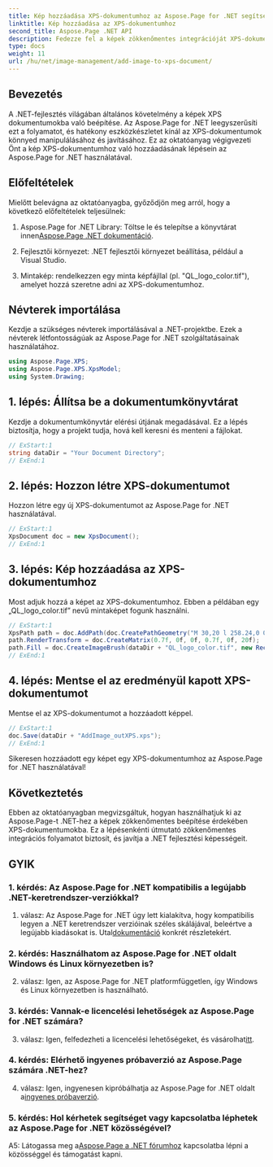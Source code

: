 ```yaml
---
title: Kép hozzáadása XPS-dokumentumhoz az Aspose.Page for .NET segítségével
linktitle: Kép hozzáadása az XPS-dokumentumhoz
second_title: Aspose.Page .NET API
description: Fedezze fel a képek zökkenőmentes integrációját XPS-dokumentumokba az Aspose.Page for .NET segítségével. Kövesse lépésről lépésre útmutatónkat a zökkenőmentes fejlesztés érdekében.
type: docs
weight: 11
url: /hu/net/image-management/add-image-to-xps-document/
---
```

## Bevezetés

A .NET-fejlesztés világában általános követelmény a képek XPS dokumentumokba való beépítése. Az Aspose.Page for .NET leegyszerűsíti ezt a folyamatot, és hatékony eszközkészletet kínál az XPS-dokumentumok könnyed manipulálásához és javításához. Ez az oktatóanyag végigvezeti Önt a kép XPS-dokumentumhoz való hozzáadásának lépésein az Aspose.Page for .NET használatával.

## Előfeltételek

Mielőtt belevágna az oktatóanyagba, győződjön meg arról, hogy a következő előfeltételek teljesülnek:

1.  Aspose.Page for .NET Library: Töltse le és telepítse a könyvtárat innen[Aspose.Page .NET dokumentáció](https://reference.aspose.com/page/net/).

2. Fejlesztői környezet: .NET fejlesztői környezet beállítása, például a Visual Studio.

3. Mintakép: rendelkezzen egy minta képfájllal (pl. "QL_logo_color.tif"), amelyet hozzá szeretne adni az XPS-dokumentumhoz.

## Névterek importálása

Kezdje a szükséges névterek importálásával a .NET-projektbe. Ezek a névterek létfontosságúak az Aspose.Page for .NET szolgáltatásainak használatához.

```csharp
using Aspose.Page.XPS;
using Aspose.Page.XPS.XpsModel;
using System.Drawing;
```

## 1. lépés: Állítsa be a dokumentumkönyvtárat

Kezdje a dokumentumkönyvtár elérési útjának megadásával. Ez a lépés biztosítja, hogy a projekt tudja, hová kell keresni és menteni a fájlokat.

```csharp
// ExStart:1
string dataDir = "Your Document Directory";
// ExEnd:1
```

## 2. lépés: Hozzon létre XPS-dokumentumot

Hozzon létre egy új XPS-dokumentumot az Aspose.Page for .NET használatával.

```csharp
// ExStart:1
XpsDocument doc = new XpsDocument();
// ExEnd:1
```

## 3. lépés: Kép hozzáadása az XPS-dokumentumhoz

Most adjuk hozzá a képet az XPS-dokumentumhoz. Ebben a példában egy „QL_logo_color.tif” nevű mintaképet fogunk használni.

```csharp
// ExStart:1
XpsPath path = doc.AddPath(doc.CreatePathGeometry("M 30,20 l 258.24,0 0,56.64 -258.24,0 Z"));
path.RenderTransform = doc.CreateMatrix(0.7f, 0f, 0f, 0.7f, 0f, 20f);
path.Fill = doc.CreateImageBrush(dataDir + "QL_logo_color.tif", new RectangleF(0f, 0f, 258.24f, 56.64f), new RectangleF(50f, 20f, 193.68f, 42.48f));
// ExEnd:1
```

## 4. lépés: Mentse el az eredményül kapott XPS-dokumentumot

Mentse el az XPS-dokumentumot a hozzáadott képpel.

```csharp
// ExStart:1
doc.Save(dataDir + "AddImage_outXPS.xps");
// ExEnd:1
```

Sikeresen hozzáadott egy képet egy XPS-dokumentumhoz az Aspose.Page for .NET használatával!

## Következtetés

Ebben az oktatóanyagban megvizsgáltuk, hogyan használhatjuk ki az Aspose.Page-t .NET-hez a képek zökkenőmentes beépítése érdekében XPS-dokumentumokba. Ez a lépésenkénti útmutató zökkenőmentes integrációs folyamatot biztosít, és javítja a .NET fejlesztési képességeit.

## GYIK

### 1. kérdés: Az Aspose.Page for .NET kompatibilis a legújabb .NET-keretrendszer-verziókkal?

 1. válasz: Az Aspose.Page for .NET úgy lett kialakítva, hogy kompatibilis legyen a .NET keretrendszer verzióinak széles skálájával, beleértve a legújabb kiadásokat is. Utal[dokumentáció](https://reference.aspose.com/page/net/) konkrét részletekért.

### 2. kérdés: Használhatom az Aspose.Page for .NET oldalt Windows és Linux környezetben is?

2. válasz: Igen, az Aspose.Page for .NET platformfüggetlen, így Windows és Linux környezetben is használható.

### 3. kérdés: Vannak-e licencelési lehetőségek az Aspose.Page for .NET számára?

 3. válasz: Igen, felfedezheti a licencelési lehetőségeket, és vásárolhat[itt](https://purchase.aspose.com/buy).

### 4. kérdés: Elérhető ingyenes próbaverzió az Aspose.Page számára .NET-hez?

 4. válasz: Igen, ingyenesen kipróbálhatja az Aspose.Page for .NET oldalt a[ingyenes próbaverzió](https://releases.aspose.com/).

### 5. kérdés: Hol kérhetek segítséget vagy kapcsolatba léphetek az Aspose.Page for .NET közösségével?

 A5: Látogassa meg a[Aspose.Page a .NET fórumhoz](https://forum.aspose.com/c/page/39) kapcsolatba lépni a közösséggel és támogatást kapni.